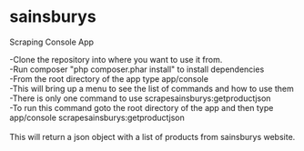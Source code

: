 # sainsburys
Scraping Console App

-Clone the repository into where you want to use it from. <br />
-Run composer "php composer.phar install" to install dependencies<br />
-From the root directory of the app type app/console<br />
-This will bring up a menu to see the list of commands and how to use them<br />
-There is only one command to use scrapesainsburys:getproductjson<br />
-To run this command goto the root directory of the app and then type<br />
app/console scrapesainsburys:getproductjson<br />
<br />
This will return a json object with a list of products from sainsburys website.<br />
